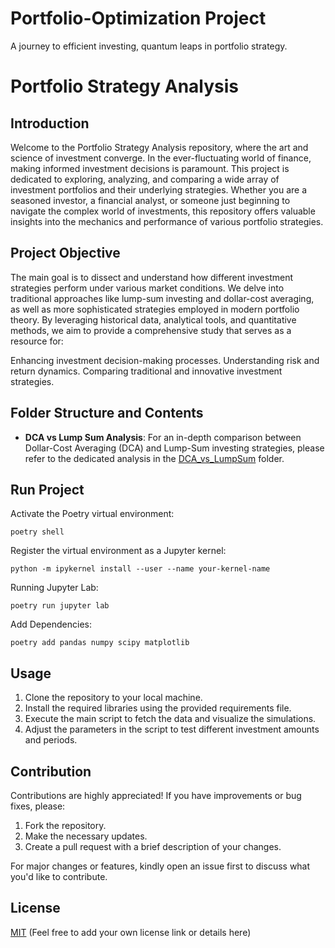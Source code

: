 # Portfolio-Optimization Project
A journey to efficient investing, quantum leaps in portfolio strategy.

# Portfolio Strategy Analysis

## Introduction
Welcome to the Portfolio Strategy Analysis repository, where the art and science of investment converge. In the ever-fluctuating world of finance, making informed investment decisions is paramount. This project is dedicated to exploring, analyzing, and comparing a wide array of investment portfolios and their underlying strategies. Whether you are a seasoned investor, a financial analyst, or someone just beginning to navigate the complex world of investments, this repository offers valuable insights into the mechanics and performance of various portfolio strategies.


## Project Objective
The main goal is to dissect and understand how different investment strategies perform under various market conditions. We delve into traditional approaches like lump-sum investing and dollar-cost averaging, as well as more sophisticated strategies employed in modern portfolio theory. By leveraging historical data, analytical tools, and quantitative methods, we aim to provide a comprehensive study that serves as a resource for:

Enhancing investment decision-making processes.
Understanding risk and return dynamics.
Comparing traditional and innovative investment strategies.


## Folder Structure and Contents

- **DCA vs Lump Sum Analysis**:
For an in-depth comparison between Dollar-Cost Averaging (DCA) and Lump-Sum investing strategies, please refer to the dedicated analysis in the [DCA_vs_LumpSum](./src_code/DCA_vs_LumpSum.ipynb) folder.

## Run Project
Activate the Poetry virtual environment:
```commandline
poetry shell
```
Register the virtual environment as a Jupyter kernel:
```commandline
python -m ipykernel install --user --name your-kernel-name
```
Running Jupyter Lab:
```commandline
poetry run jupyter lab
```
Add Dependencies:
```commandline
poetry add pandas numpy scipy matplotlib
```



## Usage

1. Clone the repository to your local machine.
2. Install the required libraries using the provided requirements file.
3. Execute the main script to fetch the data and visualize the simulations.
4. Adjust the parameters in the script to test different investment amounts and periods.

## Contribution

Contributions are highly appreciated! If you have improvements or bug fixes, please:
1. Fork the repository.
2. Make the necessary updates.
3. Create a pull request with a brief description of your changes.

For major changes or features, kindly open an issue first to discuss what you'd like to contribute.

## License

[MIT](LICENSE) (Feel free to add your own license link or details here)
